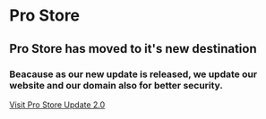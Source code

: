 #  Pro Store

<h2>Pro Store has moved to it's new destination</h2>

<h3>Beacause as our new update is released, we update our website and our domain also for better security.</h3>

<a href="https://proosstore.github.io/Pro-Store/" target="_blank">Visit Pro Store Update 2.0</a>

